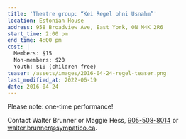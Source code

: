 ```yaml
---
title: 'Theatre group: “Kei Regel ohni Usnahm”'
location: Estonian House
address: 958 Broadview Ave, East York, ON M4K 2R6
start_time: 2:00 pm
end_time: 4:00 pm
cost: |
  Members: $15
  Non-members: $20
  Youth: $10 (children free)
teaser: /assets/images/2016-04-24-regel-teaser.png
last_modified_at: 2022-06-19
date: 2016-04-24
---
```


Please note: one-time performance!

Contact Walter Brunner or Maggie Hess, [905-508-8014][tel] or
<walter.brunner@sympatico.ca>.

[tel]: <tel:905-508-8014>
